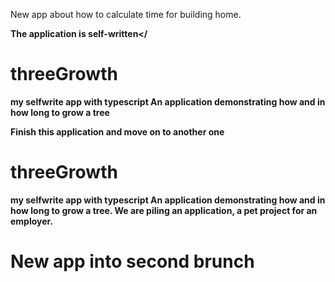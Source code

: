 New app about how to calculate time for building home.

 <b>The application is self-written</



# threeGrowth

my selfwrite app with typescript
An application demonstrating how and in how long to grow a tree
 

Finish this application and move on to another one
# threeGrowth

my selfwrite app with typescript
An application demonstrating how and in how long to grow a tree.
We are piling an application, a pet project for an employer.

# New app into second brunch
